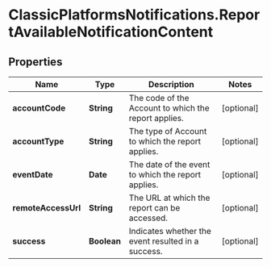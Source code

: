 # ClassicPlatformsNotifications.ReportAvailableNotificationContent

## Properties

Name | Type | Description | Notes
------------ | ------------- | ------------- | -------------
**accountCode** | **String** | The code of the Account to which the report applies. | [optional] 
**accountType** | **String** | The type of Account to which the report applies. | [optional] 
**eventDate** | **Date** | The date of the event to which the report applies. | [optional] 
**remoteAccessUrl** | **String** | The URL at which the report can be accessed. | [optional] 
**success** | **Boolean** | Indicates whether the event resulted in a success. | [optional] 


